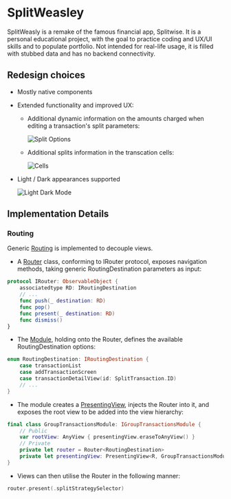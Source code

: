 # SplitWeasley

SplitWeasly is a remake of the famous financial app, Splitwise.
It is a personal educational project, with the goal to practice coding and UX/UI skills and to populate portfolio.
Not intended for real-life usage, it is filled with stubbed data and has no backend connectivity.

## Redesign choices

- Mostly native components
- Extended functionality and improved UX:

  - Additional dynamic information on the amounts charged when editing a transaction's split parameters:
  
    ![Split Options](https://github.com/myra5hik/SplitWeasley/assets/80918676/ef16838a-4426-4677-be9a-89b0b84bbbdb)
  
  - Additional splits information in the transcation cells:
  
    ![Cells](https://github.com/myra5hik/SplitWeasley/assets/80918676/275c297a-81fc-47c5-9d01-dde135a844da)
    
- Light / Dark appearances supported

    ![Light Dark Mode](https://github.com/myra5hik/SplitWeasley/assets/80918676/e501e84a-bb0e-400f-b223-72742d483ff1)

## Implementation Details

### Routing 

Generic [Routing](https://github.com/myra5hik/SplitWeasley/tree/main/SplitWeasley/SplitWeasley/Routing) is implemented to decouple views.

- A [Router](https://github.com/myra5hik/SplitWeasley/blob/main/SplitWeasley/SplitWeasley/Routing/Router.swift) class, conforming to IRouter protocol, exposes navigation methods, taking generic RoutingDestination parameters as input:

```swift
protocol IRouter: ObservableObject {
    associatedtype RD: IRoutingDestination
    // ...
    func push(_ destination: RD)
    func pop()
    func present(_ destination: RD)
    func dismiss()
}
```

- The [Module](https://github.com/myra5hik/SplitWeasley/blob/main/SplitWeasley/SplitWeasley/Modules/GroupTransactionsModule.swift), holding onto the Router, defines the available RoutingDestination options:

```swift
enum RoutingDestination: IRoutingDestination {
    case transactionList
    case addTransactionScreen
    case transactionDetailView(id: SplitTransaction.ID)
    // ...
}
```

- The module creates a [PresentingView](https://github.com/myra5hik/SplitWeasley/blob/main/SplitWeasley/SplitWeasley/Routing/PresentingView.swift), injects the Router into it, and exposes the root view to be added into the view hierarchy:

```swift
final class GroupTransactionsModule: IGroupTransactionsModule {
    // Public
    var rootView: AnyView { presentingView.eraseToAnyView() }
    // Private
    private let router = Router<RoutingDestination>
    private let presentingView: PresentingView<R, GroupTransactionsModule>
}
```

- Views can then utilise the Router in the following manner:

```swift
router.present(.splitStrategySelector)
```
